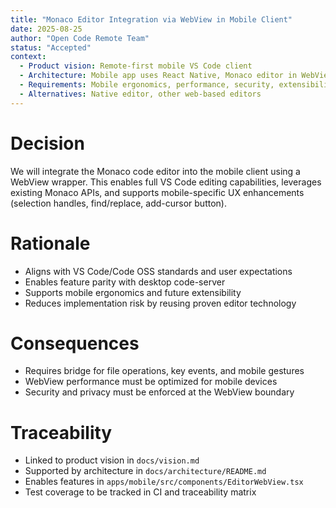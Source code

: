 ```yaml
---
title: "Monaco Editor Integration via WebView in Mobile Client"
date: 2025-08-25
author: "Open Code Remote Team"
status: "Accepted"
context:
  - Product vision: Remote-first mobile VS Code client
  - Architecture: Mobile app uses React Native, Monaco editor in WebView for code editing
  - Requirements: Mobile ergonomics, performance, security, extensibility
  - Alternatives: Native editor, other web-based editors
---
```


# Decision

We will integrate the Monaco code editor into the mobile client using a WebView wrapper. This enables full VS Code editing capabilities, leverages existing Monaco APIs, and supports mobile-specific UX enhancements (selection handles, find/replace, add-cursor button).

# Rationale
- Aligns with VS Code/Code OSS standards and user expectations
- Enables feature parity with desktop code-server
- Supports mobile ergonomics and future extensibility
- Reduces implementation risk by reusing proven editor technology

# Consequences
- Requires bridge for file operations, key events, and mobile gestures
- WebView performance must be optimized for mobile devices
- Security and privacy must be enforced at the WebView boundary

# Traceability
- Linked to product vision in `docs/vision.md`
- Supported by architecture in `docs/architecture/README.md`
- Enables features in `apps/mobile/src/components/EditorWebView.tsx`
- Test coverage to be tracked in CI and traceability matrix
